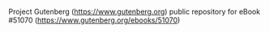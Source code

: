 Project Gutenberg (https://www.gutenberg.org) public repository for
eBook #51070 (https://www.gutenberg.org/ebooks/51070)
